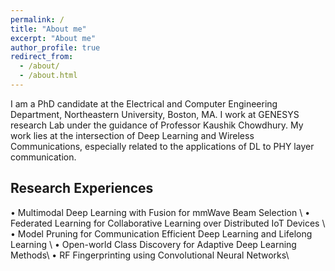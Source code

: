 ```yaml
---
permalink: /
title: "About me"
excerpt: "About me"
author_profile: true
redirect_from: 
  - /about/
  - /about.html
---
```


I am a PhD candidate at the Electrical and Computer Engineering Department, Northeastern University, Boston, MA. I work at GENESYS research Lab under the guidance of Professor Kaushik Chowdhury. My work lies at the intersection of Deep Learning and Wireless Communications, especially related to the applications of DL to PHY layer communication.

Research Experiences
------
• Multimodal Deep Learning with Fusion for mmWave Beam Selection \\
• Federated Learning for Collaborative Learning over Distributed IoT Devices \\
• Model Pruning for Communication Efficient Deep Learning and Lifelong Learning \\
• Open-world Class Discovery for Adaptive Deep Learning Methods\\
• RF Fingerprinting using Convolutional Neural Networks\\
